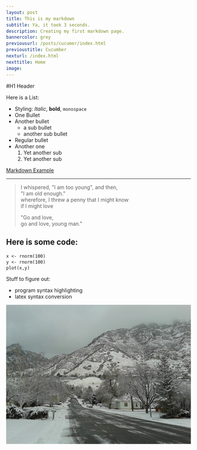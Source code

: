 ```yaml
---
layout: post
title: This is my markdown
subtitle: Ya, it took 3 seconds.
description: Creating my first markdown page.
bannercolor: grey
previousurl: /posts/cucumer/index.html
previoustitle: Cucumber
nexturl: /index.html
nexttitle: Home
image:
---
```


#H1 Header

Here is a List:

  * Styling: *Italic*, **bold**, `monospace`
  * One Bullet
  * Another bullet
    * a sub bullet
    * another sub bullet
  * Regular bullet
  * Another one
    1. Yet another sub
    2. Yet another sub

[Markdown Example](http://www.unexpected-vortices.com/sw/rippledoc/quick-markdown-example.html)

***

> I whispered, "I am too young", and then,  
> "I am old enough."  
> wherefore, I threw a penny that I might know  
> if I might love  
> 
> "Go and love,  
> go and love, young man."

## Here is some code: 

    x <- rnorm(100)
    y <- rnorm(100)
    plot(x,y)


Stuff to figure out:

  - program syntax highlighting
  - latex syntax conversion

![example image](/img/briar.jpg)
